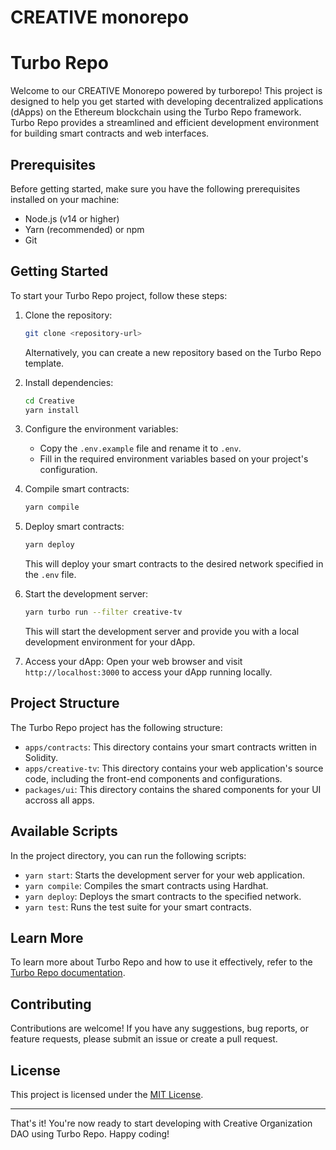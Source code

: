 # CREATIVE monorepo

# Turbo Repo

Welcome to our CREATIVE Monorepo powered by turborepo! This project is designed to help you get started with developing decentralized applications (dApps) on the Ethereum blockchain using the Turbo Repo framework. Turbo Repo provides a streamlined and efficient development environment for building smart contracts and web interfaces.

## Prerequisites

Before getting started, make sure you have the following prerequisites installed on your machine:

- Node.js (v14 or higher)
- Yarn (recommended) or npm
- Git

## Getting Started

To start your Turbo Repo project, follow these steps:

1. Clone the repository:
   ```bash
   git clone <repository-url>
   ```
   Alternatively, you can create a new repository based on the Turbo Repo template.

2. Install dependencies:
   ```bash
   cd Creative
   yarn install
   ```

3. Configure the environment variables:
   - Copy the `.env.example` file and rename it to `.env`.
   - Fill in the required environment variables based on your project's configuration.

4. Compile smart contracts:
   ```bash
   yarn compile
   ```

5. Deploy smart contracts:
   ```bash
   yarn deploy
   ```
   This will deploy your smart contracts to the desired network specified in the `.env` file.

6. Start the development server:
   ```bash
   yarn turbo run --filter creative-tv
   ```
   This will start the development server and provide you with a local development environment for your dApp.

7. Access your dApp:
   Open your web browser and visit `http://localhost:3000` to access your dApp running locally.

## Project Structure

The Turbo Repo project has the following structure:

- `apps/contracts`: This directory contains your smart contracts written in Solidity.
- `apps/creative-tv`: This directory contains your web application's source code, including the front-end components and configurations.
- `packages/ui`: This directory contains the shared components for your UI accross all apps.

## Available Scripts

In the project directory, you can run the following scripts:

- `yarn start`: Starts the development server for your web application.
- `yarn compile`: Compiles the smart contracts using Hardhat.
- `yarn deploy`: Deploys the smart contracts to the specified network.
- `yarn test`: Runs the test suite for your smart contracts.

## Learn More

To learn more about Turbo Repo and how to use it effectively, refer to the [Turbo Repo documentation](https://turbo-repo-docs.com).

## Contributing

Contributions are welcome! If you have any suggestions, bug reports, or feature requests, please submit an issue or create a pull request.

## License

This project is licensed under the [MIT License](LICENSE).

---

That's it! You're now ready to start developing with Creative Organization DAO using Turbo Repo. Happy coding!
